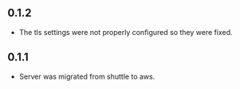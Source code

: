 ## 0.1.2

- The tls settings were not properly configured so they were fixed.

## 0.1.1

- Server was migrated from shuttle to aws.
